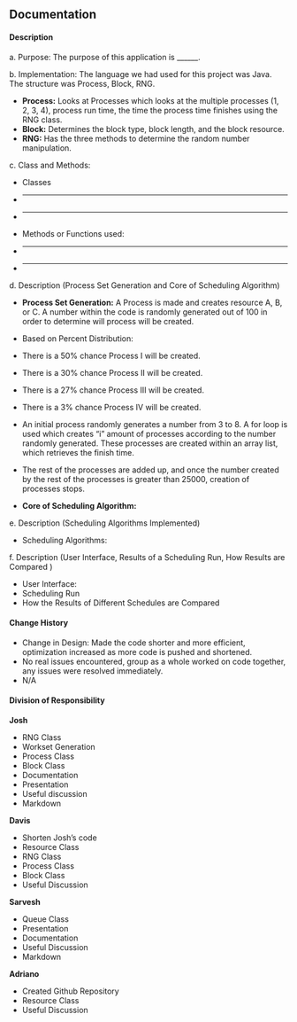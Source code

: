 ## Documentation
#### Description

a. Purpose: The purpose of this application is ______.

b. Implementation: The language we had used for this project was Java. The structure was Process, Block, RNG.
* **Process:** Looks at Processes which looks at the multiple processes (1, 2, 3, 4),  process run time, the time the process time finishes using the RNG class.
* **Block:** Determines the block type, block length, and the block resource.
* **RNG:** Has the three methods to determine the random number manipulation.

c. Class and Methods:
* Classes
 * ___
 * ___
* Methods or Functions used:
 * ____
 * ____

d. Description (Process Set Generation and Core of Scheduling Algorithm)
* **Process Set Generation:** A Process is made and creates resource A, B, or C. A number within the code is randomly generated out of 100 in order to determine will process will be created.
* Based on Percent Distribution:
 * There is a 50% chance Process I will be created.
 * There is a 30% chance Process II will be created.
 * There is a 27% chance Process III will be created.
 * There is a 3% chance Process IV will be created.
* An initial process randomly generates a number from 3 to 8. A for loop is used which creates “i” amount of processes according to the number randomly generated. These processes are created within an array list, which retrieves the finish time.
* The rest of the processes are added up, and once the number created by the rest of the processes is greater than 25000, creation of processes stops.

* **Core of Scheduling Algorithm:**

e. Description (Scheduling Algorithms Implemented)
* Scheduling Algorithms:

f. Description (User Interface, Results of a Scheduling Run, How Results are Compared )
* User Interface:
* Scheduling Run
* How the Results of Different Schedules are Compared

 #### Change History
 * Change in Design: Made the code shorter and more efficient, optimization increased as more code is pushed and shortened.
 * No real issues encountered, group as a whole worked on code together, any issues were resolved immediately.
 * N/A

 #### Division of Responsibility
 **Josh**
 * RNG Class
 * Workset Generation
 * Process Class
 * Block Class
 * Documentation
 * Presentation
 * Useful discussion
 * Markdown

 **Davis**
 * Shorten Josh’s code
 * Resource Class
 * RNG Class
 * Process Class
 * Block Class
 * Useful Discussion

 **Sarvesh**
 * Queue Class
 * Presentation
 * Documentation
 * Useful Discussion
 * Markdown

 **Adriano**
 * Created Github Repository
 * Resource Class
 * Useful Discussion
